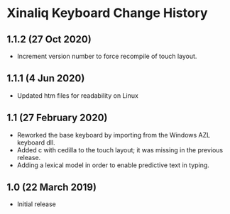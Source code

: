 Xinaliq Keyboard Change History
=======================

1.1.2 (27 Oct 2020)
-----------------
* Increment version number to force recompile of touch layout.

1.1.1 (4 Jun 2020)
-----------------
* Updated htm files for readability on Linux

1.1 (27 February 2020)
-----------------
* Reworked the base keyboard by importing from the Windows AZL keyboard dll.
* Added c with cedilla to the touch layout; it was missing in the previous release.
* Adding a lexical model in order to enable predictive text in typing.

1.0 (22 March 2019)
-----------------
* Initial release

